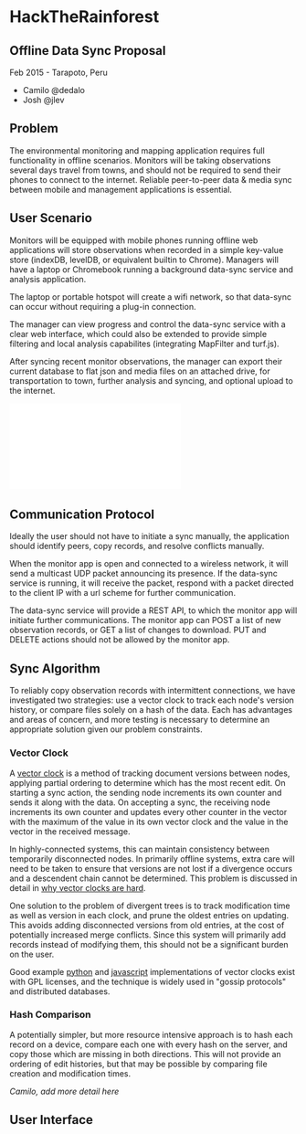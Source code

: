 HackTheRainforest
=====

Offline Data Sync Proposal
-----

Feb 2015 - Tarapoto, Peru

* Camilo @dedalo
* Josh @jlev


## Problem

The environmental monitoring and mapping application requires full functionality in offline scenarios. Monitors will be taking observations several days travel from towns, and should not be required to send their phones to connect to the internet. Reliable peer-to-peer data & media sync between mobile and management applications is essential.


## User Scenario
Monitors will be equipped with mobile phones running offline web applications will store observations when recorded in a simple key-value store (indexDB, levelDB, or equivalent builtin to Chrome). Managers will have a laptop or Chromebook running a background data-sync service and analysis application.

The laptop or portable hotspot will create a wifi network, so that data-sync can occur without requiring a plug-in connection. 

The manager can view progress and control the data-sync service with a clear web interface, which could also be extended to provide simple filtering and local analysis capabilites  (integrating MapFilter and turf.js).

After syncing recent monitor observations, the manager can export their current database to flat json and media files on an attached drive, for transportation to town, further analysis and syncing, and optional upload to the internet.

![user-scenario-diagram](user-scenario.pdf)

## Communication Protocol
Ideally the user should not have to initiate a sync manually, the application should identify peers, copy records, and resolve conflicts manually.

When the monitor app is open and connected to a wireless network, it will send a multicast UDP packet announcing its presence. If the data-sync service is running, it will receive the packet, respond with a packet directed to the client IP with a url scheme for further communication.

The data-sync service will provide a REST API, to which the monitor app will initiate further communications. The monitor app can POST a list of new observation records, or GET a list of changes to download. PUT and DELETE actions should not be allowed by the monitor app.


## Sync Algorithm

To reliably copy observation records with intermittent connections, we have investigated two strategies: use a vector clock to track each node's version history, or compare files solely on a hash of the data. Each has advantages and areas of concern, and more testing is necessary to determine an appropriate solution given our problem constraints.

### Vector Clock
A [vector clock](http://en.wikipedia.org/wiki/Vector_clock) is a method of tracking document versions between nodes, applying partial ordering to determine which has the most recent edit. On starting a sync action, the sending node increments its own counter and sends it along with the data. On accepting a sync, the receiving node increments its own counter and updates every other counter in the vector with the maximum of the value in its own vector clock and the value in the vector in the received message.

In highly-connected systems, this can maintain consistency between temporarily disconnected nodes. In primarily offline systems, extra care will need to be taken to ensure that versions are not lost if a divergence occurs and a descendent chain cannot be determined. This problem is discussed in detail in [why vector clocks are hard](http://basho.com/why-vector-clocks-are-hard/).

One solution to the problem of divergent trees is to track modification time as well as version in each clock, and prune the oldest entries on updating. This avoids adding disconnected versions from old entries, at the cost of potentially increased merge conflicts. Since this system will primarily add records instead of modifying them, this should not be a significant burden on the user.

Good example [python](https://github.com/daviddrysdale/pynamo.git) and [javascript](http://mixu.net/vectorclock/) implementations of vector clocks exist with GPL licenses, and the technique is widely used in "gossip protocols" and distributed databases.

### Hash Comparison

A potentially simpler, but more resource intensive approach is to hash each record on a device, compare each one with every hash on the server, and copy those which are missing in both directions. This will not provide an ordering of edit histories, but that may be possible by comparing file creation and modification times.

_Camilo, add more detail here_ 


## User Interface 